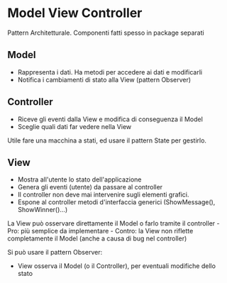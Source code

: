 # Model View Controller

Pattern Architetturale.
Componenti fatti spesso in package separati

## Model
- Rappresenta i dati. Ha metodi per accedere ai dati e modificarli
- Notifica i cambiamenti di stato alla View (pattern Observer)

## Controller
- Riceve gli eventi dalla View e modifica di conseguenza il Model
- Sceglie quali dati far vedere nella View

Utile fare una macchina a stati, ed usare il pattern State per gestirlo.


## View
- Mostra all'utente lo stato dell'applicazione
- Genera gli eventi (utente) da passare al controller
- Il controller non deve mai intervenire sugli elementi grafici.
- Espone al controller metodi d'interfaccia generici (ShowMessage(), ShowWinner()...)

La View può osservare direttamente il Model o farlo tramite il controller
    - Pro: più semplice da implementare
    - Contro: la View non riflette completamente il Model (anche a causa di bug nel controller)

Si può usare il pattern Observer:
- View osserva il Model (o il Controller), per eventuali modifiche dello stato


#
